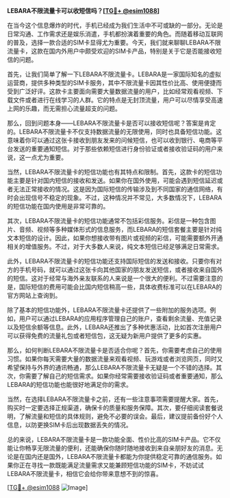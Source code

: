 **LEBARA不限流量卡可以收短信吗？[[TG💪+ @esim1088](https://t.me/s/esim1088)]**

在当今这个信息爆炸的时代，手机已经成为我们生活中不可或缺的一部分。无论是日常沟通、工作需求还是娱乐消遣，手机都扮演着重要的角色。而随着移动互联网的普及，选择一款合适的SIM卡显得尤为重要。今天，我们就来聊聊LEBARA不限流量卡，这款在国内外用户中颇受欢迎的SIM卡产品，特别是关于它是否能接收短信的问题。

首先，让我们简单了解一下LEBARA不限流量卡。LEBARA是一家国际知名的虚拟运营商，提供多种类型的SIM卡服务，其中不限流量卡因其性价比高、使用便捷而受到广泛好评。这款卡主要面向需要大量数据流量的用户，比如经常观看视频、下载文件或者进行在线学习的人群。它的特点是无封顶流量，用户可以尽情享受高速上网的乐趣，而无需担心流量超支的问题。

那么，回到问题本身——LEBARA不限流量卡是否可以接收短信呢？答案是肯定的。LEBARA不限流量卡不仅支持数据流量的无限使用，同时也具备短信功能。这意味着你可以通过这张卡接收到朋友发来的问候短信，也可以收到银行、电商等平台发送的重要通知短信。对于那些依赖短信进行身份验证或者接收验证码的用户来说，这一点尤为重要。

当然，LEBARA不限流量卡的短信功能也有其特点和限制。首先，这款卡的短信功能主要是针对国内短信的接收和发送。如果你在国外使用，可能会遇到短信延迟或者无法正常接收的情况。这是因为国际短信的传输涉及到不同国家的通信网络，有时会出现信号不稳定的现象。不过，这种情况并不常见，大多数情况下，LEBARA的短信功能在国内使用是非常可靠的。

其次，LEBARA不限流量卡的短信功能通常不包括彩信服务。彩信是一种包含图片、音频、视频等多种媒体形式的信息服务，而LEBARA的短信套餐主要是针对纯文本短信的设计。因此，如果你想接收带有图片或视频的彩信，可能需要额外开通相关的增值服务。不过，对于大多数人来说，纯文本短信已经足够满足日常需求。

此外，LEBARA不限流量卡的短信功能还支持国际短信的发送和接收。只要你有对方的手机号码，就可以通过这张卡向其他国家的朋友发送短信，或者接收来自国外的短信。这对于经常与海外亲友联系的人来说是一个很大的便利。不过需要注意的是，国际短信的费用可能会比国内短信稍高一些，具体收费标准可以在LEBARA的官方网站上查询到。

除了基本的短信功能外，LEBARA不限流量卡还提供了一些附加的服务选项。例如，用户可以通过LEBARA的应用程序管理自己的账户，查看剩余流量、充值记录以及短信余额等信息。此外，LEBARA还推出了多种优惠活动，比如首次注册用户可以获得免费的流量礼包或者短信包，这无疑为新用户提供了更多的实惠。

那么，如何判断LEBARA不限流量卡是否适合你呢？首先，你需要考虑自己的使用习惯。如果你每天需要大量的数据流量来观看视频、玩游戏或者浏览网页，同时又希望保持与外界的通讯畅通，那么LEBARA不限流量卡无疑是一个不错的选择。其次，你需要了解自己的短信需求。如果你经常需要接收验证码或者重要通知，那么LEBARA的短信功能也能很好地满足你的需求。

当然，在选择LEBARA不限流量卡之前，还有一些注意事项需要提醒大家。首先，购买时一定要选择正规渠道，确保卡的质量和服务保障。其次，要仔细阅读套餐说明，了解流量和短信的具体规则，避免不必要的误会。最后，建议提前备份好个人信息，以防更换SIM卡后出现数据丢失的情况。

总的来说，LEBARA不限流量卡是一款功能全面、性价比高的SIM卡产品。它不仅能让你畅享无限流量的便利，还能确保你随时随地接收到来自亲朋好友的消息。无论是在国内还是国外，LEBARA不限流量卡都能为你提供稳定可靠的通信服务。如果你正在寻找一款既能满足流量需求又能兼顾短信功能的SIM卡，不妨试试LEBARA不限流量卡，相信它会给你带来意想不到的惊喜。

[[TG💪+ @esim1088](https://t.me/s/esim1088) ![Image](https://i.postimg.cc/4NQfJmqS/Snipaste-2025-05-13-00-14-12.png)]